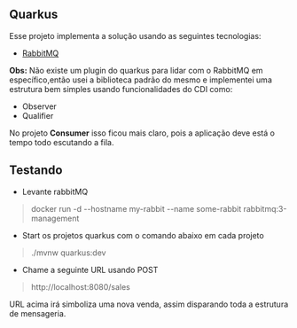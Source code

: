 ## Quarkus

Esse projeto implementa a solução usando as seguintes tecnologias:
 
- [RabbitMQ](https://www.rabbitmq.com/)

**Obs:** Não existe um plugin do quarkus para lidar com o RabbitMQ em específico,então usei a biblioteca padrão do mesmo e implementei uma estrutura bem simples usando funcionalidades do CDI como:
- Observer
- Qualifier

No projeto **Consumer** isso ficou mais claro, pois a aplicação deve está o tempo todo escutando a fila.

## Testando

- Levante rabbitMQ

> docker run -d --hostname my-rabbit --name some-rabbit rabbitmq:3-management


- Start os projetos quarkus com o comando abaixo em cada projeto

> ./mvnw quarkus:dev

- Chame a seguinte URL usando POST

> http://localhost:8080/sales

URL acima irá simboliza uma nova venda, assim disparando toda a estrutura de mensageria.

